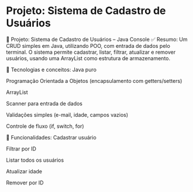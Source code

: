 <h1><strong> Projeto: Sistema de Cadastro de Usuários </strong></h1>

🧾 Projeto: Sistema de Cadastro de Usuários – Java Console
✅ Resumo:
Um CRUD simples em Java, utilizando POO, com entrada de dados pelo terminal. O sistema permite cadastrar, listar, filtrar, atualizar e remover usuários, usando uma ArrayList como estrutura de armazenamento.

🔧 Tecnologias e conceitos:
Java puro

Programação Orientada a Objetos (encapsulamento com getters/setters)

ArrayList

Scanner para entrada de dados

Validações simples (e-mail, idade, campos vazios)

Controle de fluxo (if, switch, for)

🎯 Funcionalidades:
Cadastrar usuário

Filtrar por ID

Listar todos os usuários

Atualizar idade

Remover por ID

